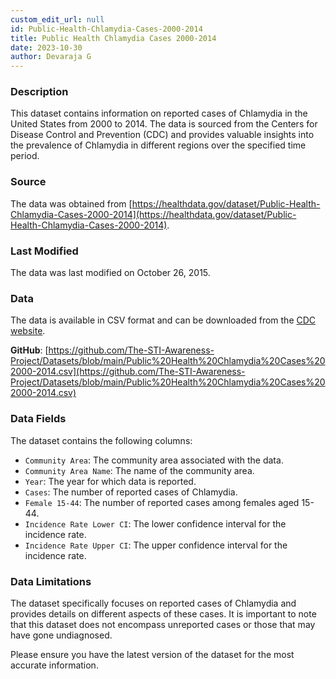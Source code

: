 ```yaml
---
custom_edit_url: null
id: Public-Health-Chlamydia-Cases-2000-2014
title: Public Health Chlamydia Cases 2000-2014
date: 2023-10-30
author: Devaraja G
---
```


### Description
This dataset contains information on reported cases of Chlamydia in the United States from 2000 to 2014. The data is sourced from the Centers for Disease Control and Prevention (CDC) and provides valuable insights into the prevalence of Chlamydia in different regions over the specified time period.

### Source
The data was obtained from [https://healthdata.gov/dataset/Public-Health-Chlamydia-Cases-2000-2014](https://healthdata.gov/dataset/Public-Health-Chlamydia-Cases-2000-2014).

### Last Modified
The data was last modified on October 26, 2015.

### Data
The data is available in CSV format and can be downloaded from the [CDC website](https://docusaurus.io/docs/markdown-features).

**GitHub**: [https://github.com/The-STI-Awareness-Project/Datasets/blob/main/Public%20Health%20Chlamydia%20Cases%202000-2014.csv](https://github.com/The-STI-Awareness-Project/Datasets/blob/main/Public%20Health%20Chlamydia%20Cases%202000-2014.csv)

### Data Fields
The dataset contains the following columns:

- `Community Area`: The community area associated with the data.
- `Community Area Name`: The name of the community area.
- `Year`: The year for which data is reported.
- `Cases`: The number of reported cases of Chlamydia.
- `Female 15-44`: The number of reported cases among females aged 15-44.
- `Incidence Rate Lower CI`: The lower confidence interval for the incidence rate.
- `Incidence Rate Upper CI`: The upper confidence interval for the incidence rate.

### Data Limitations
The dataset specifically focuses on reported cases of Chlamydia and provides details on different aspects of these cases. It is important to note that this dataset does not encompass unreported cases or those that may have gone undiagnosed.

Please ensure you have the latest version of the dataset for the most accurate information.

